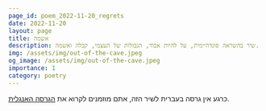 ```yaml
---
page_id: poem_2022-11-20_regrets
date: 2022-11-20
layout: page
title: אשמה
description: שיר בהשראה סונדהיימית, על להיות אבוד, הגבולות של העצמי, קבלה ואשמה.
img: /assets/img/out-of-the-cave.jpeg
og_image: /assets/img/out-of-the-cave.jpeg
importance: 1
category: poetry
---
```


כרגע אין גרסה בעברית לשיר הזה, אתם מוזמנים לקרוא את [הגרסה האנגלית]({{site.baseurl}}/..{{page.url}}).
